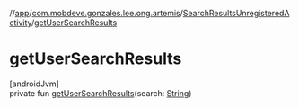 //[app](../../../index.md)/[com.mobdeve.gonzales.lee.ong.artemis](../index.md)/[SearchResultsUnregisteredActivity](index.md)/[getUserSearchResults](get-user-search-results.md)

# getUserSearchResults

[androidJvm]\
private fun [getUserSearchResults](get-user-search-results.md)(search: [String](https://kotlinlang.org/api/latest/jvm/stdlib/kotlin/-string/index.html))
